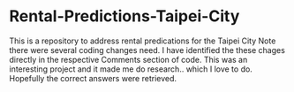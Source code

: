 # Rental-Predictions-Taipei-City
This is a repository to address rental predications for the Taipei City
Note there were several coding changes need. I have identified the these chages directly in the respective Comments section of code.
This was an interesting project and it made me do research.. which I love to do. Hopefully the correct answers were retrieved.
